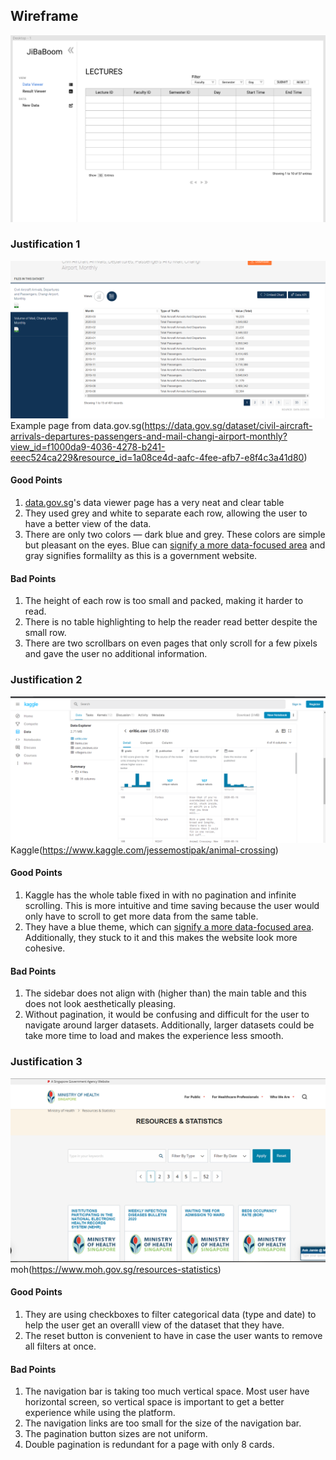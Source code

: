 ## Wireframe
![Justification 1](assets/wireframe.PNG)
### Justification 1
![Justificaiton 1](assets/datagovsg.PNG)
Example page from data.gov.sg(https://data.gov.sg/dataset/civil-aircraft-arrivals-departures-passengers-and-mail-changi-airport-monthly?view_id=f1000da9-4036-4278-b241-eeec524ca229&resource_id=1a08ce4d-aafc-4fee-afb7-e8f4c3a41d80)<br/>
#### Good Points

1. [data.gov.sg](https://data.gov.sg/)'s data viewer page has a very neat and clear table<br/>
2. They used grey and white to separate each row, allowing the user to have a better view of the data. <br/>
3. There are only two colors — dark blue and grey. These colors are simple but pleasant on the eyes. Blue can [signify a more data-focused area](https://www.desantisbreindel.com/insights/b2b-tech-brand-colors/) and gray signifies formalilty as this is a government website.<br/>
#### Bad Points
1. The height of each row is too small and packed, making it harder to read.<br/>
2. There is no table highlighting to help the reader read better despite the small row.<br/>
3. There are two scrollbars on even pages that only scroll for a few pixels and gave the user no additional information.


### Justification 2
![Justification 2](assets/kaggle.PNG)
Kaggle(https://www.kaggle.com/jessemostipak/animal-crossing)<br/>

#### Good Points
1. Kaggle has the whole table fixed in with no pagination and infinite scrolling. This is more intuitive and time saving because the user would only have to scroll to get more data from the same table.<br/>
2. They have a blue theme, which can [signify a more data-focused area](https://www.desantisbreindel.com/insights/b2b-tech-brand-colors/). Additionally, they stuck to it and this makes the website look more cohesive.<br/>
#### Bad Points
1. The sidebar does not align with (higher than) the main table and this does not look aesthetically pleasing.<br/>
2. Without pagination, it would be confusing and difficult for the user to navigate around larger datasets. Additionally, larger datasets could be take more time to load and makes the experience less smooth.<br/>


### Justification 3
![Justification 3](assets/moh.PNG)
moh(https://www.moh.gov.sg/resources-statistics)<br/>

#### Good Points
 1. They are using checkboxes to filter categorical data (type and date) to help the user get an overalll view of the dataset that they have.<br/>
 2. The reset button is convenient to have in case the user wants to remove all filters at once.<br/>

 #### Bad Points
 1. The navigation bar is taking too much vertical space. Most user have horizontal screen, so vertical space is important to get a better experience while using the platform.
 2. The navigation links are too small for the size of the navigation bar.
 3. The pagination button sizes are not uniform.
 4. Double pagination is redundant for a page with only 8 cards.
